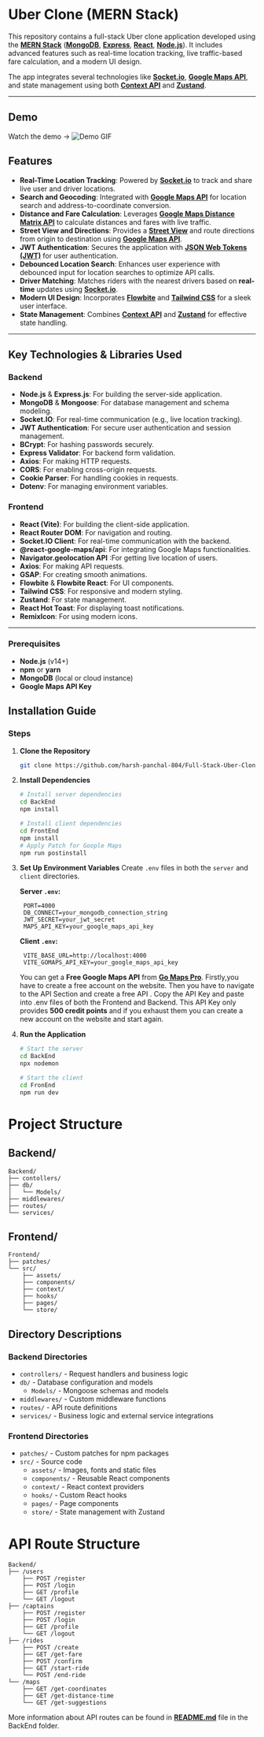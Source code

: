 # Uber Clone (MERN Stack)

This repository contains a full-stack Uber clone application developed using the **[MERN Stack](https://www.mongodb.com/mern-stack)** (**[MongoDB](https://www.mongodb.com/)**, **[Express](https://expressjs.com/)**, **[React](https://react.dev/)**, **[Node.js](https://nodejs.org/)**). It includes advanced features such as real-time location tracking, live traffic-based fare calculation, and a modern UI design.

The app integrates several technologies like **[Socket.io](https://socket.io/)**, **[Google Maps API](https://developers.google.com/maps/documentation)**, and state management using both **[Context API](https://react.dev/learn/passing-data-deeply-with-context)** and **[Zustand](https://docs.pmnd.rs/zustand/getting-started/introduction)**.

---
## Demo
Watch the demo ->
![Demo GIF](demo_video/uber2f.gif)

## Features

- **Real-Time Location Tracking**: Powered by [**Socket.io**](https://socket.io/) to track and share live user and driver locations.
- **Search and Geocoding**: Integrated with [**Google Maps API**](https://developers.google.com/maps/documentation) for location search and address-to-coordinate conversion.
- **Distance and Fare Calculation**: Leverages [**Google Maps Distance Matrix API**](https://developers.google.com/maps/documentation/distance-matrix/start) to calculate distances and fares with live traffic.
- **Street View and Directions**: Provides a [**Street View**](https://developers.google.com/maps/documentation/streetview/start) and route directions from origin to destination using [**Google Maps API**](https://developers.google.com/maps/documentation).
- **JWT Authentication**: Secures the application with [**JSON Web Tokens (JWT)**](https://jwt.io/) for user authentication.
- **Debounced Location Search**: Enhances user experience with debounced input for location searches to optimize API calls.
- **Driver Matching**: Matches riders with the nearest drivers based on **real-time** updates using [**Socket.io**](https://socket.io/).
- **Modern UI Design**: Incorporates [**Flowbite**](https://flowbite.com/) and [**Tailwind CSS**](https://tailwindcss.com/) for a sleek user interface.
- **State Management**: Combines [**Context API**](https://react.dev/learn/passing-data-deeply-with-context) and [**Zustand**](https://docs.pmnd.rs/zustand/getting-started/introduction) for effective state handling.


---
## Key Technologies & Libraries Used

### Backend
- **Node.js** & **Express.js**: For building the server-side application.
- **MongoDB** & **Mongoose**: For database management and schema modeling.
- **Socket.IO**: For real-time communication (e.g., live location tracking).
- **JWT Authentication**: For secure user authentication and session management.
- **BCrypt**: For hashing passwords securely.
- **Express Validator**: For backend form validation.
- **Axios**: For making HTTP requests.
- **CORS**: For enabling cross-origin requests.
- **Cookie Parser**: For handling cookies in requests.
- **Dotenv**: For managing environment variables.

### Frontend
- **React (Vite)**: For building the client-side application.
- **React Router DOM**: For navigation and routing.
- **Socket.IO Client**: For real-time communication with the backend.
- **@react-google-maps/api**: For integrating Google Maps functionalities.
- **Navigator.geolocation API** :For getting live location of users.
- **Axios**: For making API requests.
- **GSAP**: For creating smooth animations.
- **Flowbite** & **Flowbite React**: For UI components.
- **Tailwind CSS**: For responsive and modern styling.
- **Zustand**: For state management.
- **React Hot Toast**: For displaying toast notifications.
- **RemixIcon**: For using modern icons.

---
### Prerequisites
- **Node.js** (v14+)
- **npm** or **yarn**
- **MongoDB** (local or cloud instance)
- **Google Maps API Key**

## Installation Guide
### Steps

1. **Clone the Repository**
   ```bash
   git clone https://github.com/harsh-panchal-804/Full-Stack-Uber-Clone
   ```

2. **Install Dependencies**
   ```bash
   # Install server dependencies
   cd BackEnd
   npm install

   # Install client dependencies
   cd FrontEnd
   npm install 
   # Apply Patch for Goople Maps
   npm run postinstall
   ```

3. **Set Up Environment Variables**
   Create `.env` files in both the `server` and `client` directories.

   **Server `.env`:**
   ```env
    PORT=4000
    DB_CONNECT=your_mongodb_connection_string
    JWT_SECRET=your_jwt_secret
    MAPS_API_KEY=your_google_maps_api_key
   ```
   
   **Client `.env`:**
   ```env
    VITE_BASE_URL=http://localhost:4000
    VITE_GOMAPS_API_KEY=your_google_maps_api_key
   ```
   You can get a **Free Google Maps API** from [**Go Maps Pro**](https://app.gomaps.pro/auth/login).
   Firstly,you have to create a free account on the website.
   Then you have to navigate to the API Section and create a free API .
   Copy the API Key and paste into .env files of both the Frontend and Backend.
   This API Key only provides **500 credit points** and if you exhaust them you can create a new account on the website and start again. 
    
5. **Run the Application**
   ```bash
   # Start the server
   cd BackEnd
   npx nodemon

   # Start the client
   cd FronEnd
   npm run dev
   ```
# Project Structure

## Backend/
```
Backend/
├── contollers/
├── db/
│   └── Models/
├── middlewares/
├── routes/
└── services/
```

## Frontend/
```
Frontend/
├── patches/
└── src/
    ├── assets/
    ├── components/
    ├── context/
    ├── hooks/
    ├── pages/
    └── store/
```

## Directory Descriptions

### Backend Directories
- `controllers/` - Request handlers and business logic
- `db/` - Database configuration and models
  - `Models/` - Mongoose schemas and models
- `middlewares/` - Custom middleware functions
- `routes/` - API route definitions 
- `services/` - Business logic and external service integrations

### Frontend Directories
- `patches/` - Custom patches for npm packages
- `src/` - Source code
  - `assets/` - Images, fonts and static files
  - `components/` - Reusable React components
  - `context/` - React context providers 
  - `hooks/` - Custom React hooks
  - `pages/` - Page components
  - `store/` - State management with Zustand

# API Route Structure
```
Backend/
├── /users
    ├── POST /register
    ├── POST /login
    ├── GET /profile
    └── GET /logout
├── /captains
    ├── POST /register
    ├── POST /login
    ├── GET /profile
    └── GET /logout
├── /rides
    ├── POST /create
    ├── GET /get-fare
    ├── POST /confirm
    ├── GET /start-ride
    └── POST /end-ride
└── /maps
    ├── GET /get-coordinates
    ├── GET /get-distance-time
    └── GET /get-suggestions
```
More information about API routes can be found in **[README.md](./Backend/README.md)** file in the BackEnd folder.


